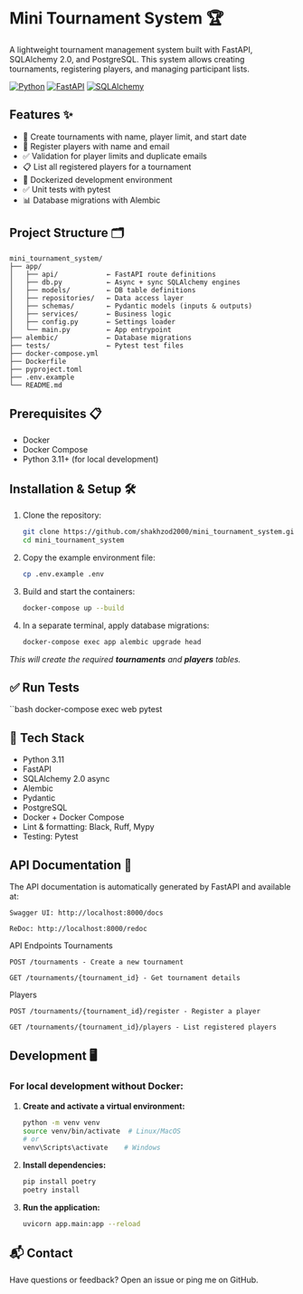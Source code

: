 # Mini Tournament System 🏆

A lightweight tournament management system built with FastAPI, SQLAlchemy 2.0, and PostgreSQL. This system allows creating tournaments, registering players, and managing participant lists.

[![Python](https://img.shields.io/badge/Python-3.11%2B-blue)](https://www.python.org/)
[![FastAPI](https://img.shields.io/badge/FastAPI-0.104.0-green)](https://fastapi.tiangolo.com/)
[![SQLAlchemy](https://img.shields.io/badge/SQLAlchemy-2.0-orange)](https://www.sqlalchemy.org/)

## Features ✨

- 🚀 Create tournaments with name, player limit, and start date
- 👥 Register players with name and email
- ✅ Validation for player limits and duplicate emails
- 📋 List all registered players for a tournament
- 🐳 Dockerized development environment
- ✅ Unit tests with pytest
- 📊 Database migrations with Alembic

## Project Structure 🗂️
```
mini_tournament_system/
├── app/
│   ├── api/            ← FastAPI route definitions
│   ├── db.py           ← Async + sync SQLAlchemy engines
│   ├── models/         ← DB table definitions
│   ├── repositories/   ← Data access layer
│   ├── schemas/        ← Pydantic models (inputs & outputs)
│   ├── services/       ← Business logic
│   ├── config.py       ← Settings loader
│   └── main.py         ← App entrypoint
├── alembic/            ← Database migrations
├── tests/              ← Pytest test files
├── docker-compose.yml
├── Dockerfile
├── pyproject.toml
├── .env.example
└── README.md
```


## Prerequisites 📋

- Docker
- Docker Compose
- Python 3.11+ (for local development)

## Installation & Setup 🛠️

1. Clone the repository:
   ```bash
   git clone https://github.com/shakhzod2000/mini_tournament_system.git
   cd mini_tournament_system

2. Copy the example environment file:
   ```bash
   cp .env.example .env

3. Build and start the containers:
   ```bash
   docker-compose up --build

4. In a separate terminal, apply database migrations:
   ```bash
   docker-compose exec app alembic upgrade head

_This will create the required **tournaments** and **players** tables._


## ✅ Run Tests
``bash
docker-compose exec web pytest

## 🧪 Tech Stack
- Python 3.11
- FastAPI
- SQLAlchemy 2.0 async
- Alembic
- Pydantic
- PostgreSQL
- Docker + Docker Compose
- Lint & formatting: Black, Ruff, Mypy
- Testing: Pytest


## API Documentation 📖

The API documentation is automatically generated by FastAPI and available at:

    Swagger UI: http://localhost:8000/docs

    ReDoc: http://localhost:8000/redoc

API Endpoints
Tournaments

    POST /tournaments - Create a new tournament

    GET /tournaments/{tournament_id} - Get tournament details

Players

    POST /tournaments/{tournament_id}/register - Register a player

    GET /tournaments/{tournament_id}/players - List registered players


## Development 🖥️

### For local development without Docker:

1. **Create and activate a virtual environment:**
   ```bash
   python -m venv venv
   source venv/bin/activate  # Linux/MacOS
   # or
   venv\Scripts\activate    # Windows

2. **Install dependencies:**
   ```bash
   pip install poetry
   poetry install

3. **Run the application:**
   ```bash
   uvicorn app.main:app --reload


## 📬 Contact

Have questions or feedback? Open an issue or ping me on GitHub.
